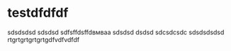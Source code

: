 # testdfdfdf
sdsdsdsd
sdsdsd
sdfsffdsffdвмваа
sdsdsd
dsdsd
sdcsdcsdc
sdsdsdsdsd
rtgrtgrtgrtgrtgdfvdfvdfdf
